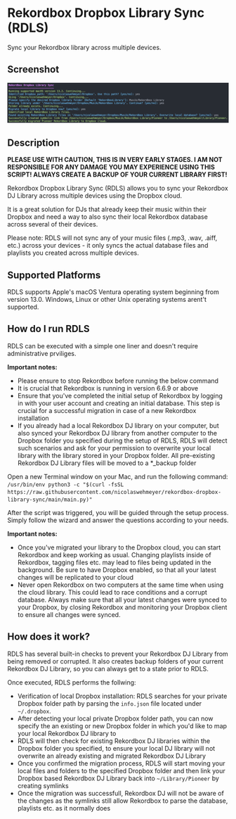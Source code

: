 
# Rekordbox Dropbox Library Sync (RDLS)
Sync your Rekordbox library across multiple devices.

## Screenshot
![App Screenshot](https://raw.githubusercontent.com/nicolaswehmeyer/rekordbox-dropbox-library-sync/main/rdls-execution.png)

## Description
**PLEASE USE WITH CAUTION, THIS IS IN VERY EARLY STAGES. I AM NOT RESPONSIBLE FOR ANY DAMAGE YOU MAY EXPERIENCE USING THIS SCRIPT! ALWAYS CREATE A BACKUP OF YOUR CURRENT LIBRARY FIRST!**

Rekordbox Dropbox Library Sync (RDLS) allows you to sync your Rekordbox DJ Library across multiple devices using the Dropbox cloud.

It is a great solution for DJs that already keep their music within their Dropbox and need a way to also sync their local Rekordbox database across several of their devices.

Please note: RDLS will not sync any of your music files (.mp3, .wav, .aiff, etc.) across your devices - it only syncs the actual database files and playlists you created across multiple devices.

## Supported Platforms
RDLS supports Apple's macOS Ventura operating system beginning from version 13.0. Windows, Linux or other Unix operating systems arent't supported.

## How do I run RDLS
RDLS can be executed with a simple one liner and doesn't require administrative prviliges.

**Important notes:**
- Please ensure to stop Rekordbox before running the below command
- It is crucial that Rekordbox is running in version 6.6.9 or above
- Ensure that you've completed the initial setup of Rekordbox by logging in with your user account and creating an initial database. This step is crucial for a successful migration in case of a new Rekordbox installation
- If you already had a local Rekordbox DJ library on your computer, but also synced your Rekordbox DJ library from another computer to the Dropbox folder you specified during the setup of RDLS, RDLS will detect such scenarios and ask for your permission to overwrite your local library with the library stored in your Dropbox folder. All pre-existing Rekordbox DJ Library files will be moved to a *_backup folder

Open a new Terminal window on your Mac, and run the following command: `/usr/bin/env python3 -c "$(curl -fsSL https://raw.githubusercontent.com/nicolaswehmeyer/rekordbox-dropbox-library-sync/main/main.py)"`

After the script was triggered, you will be guided through the setup process. Simply follow the wizard and answer the questions according to your needs.

**Important notes:**
- Once you've migrated your library to the Dropbox cloud, you can start Rekordbox and keep working as usual. Changing playlists inside of Rekordbox, tagging files etc. may lead to files being updated in the background. Be sure to have Dropbox enabled, so that all your latest changes will be replicated to your cloud
- Never open Rekordbox on two computers at the same time when using the cloud library. This could lead to race conditions and a corrupt database. Always make sure that all your latest changes were synced to your Dropbox, by closing Rekordbox and monitoring your Dropbox client to ensure all changes were synced.

## How does it work?
RDLS has several built-in checks to prevent your Rekordbox DJ Library from being removed or corrupted. It also creates backup folders of your current Rekordbox DJ Library, so you can always get to a state prior to RDLS.

Once executed, RDLS performs the follwing:
- Verification of local Dropbox installation: RDLS searches for your private Dropbox folder path by parsing the `info.json` file located under `~/.dropbox`.
- After detecting your local private Dropbox folder path, you can now specify the an existing or new Dropbox folder in which you'd like to map your local Rekordbox DJ library to
- RDLS will then check for existing Rekordbox DJ libraries within the Dropbox folder you specified, to ensure your local DJ library will not overwrite an already existing and migrated Rekordbox DJ Library
- Once you confirmed the migration process, RDLS will start moving your local files and folders to the specified Dropbox folder and then link your Dropbox based Rekordbox DJ Library back into `~/Library/Pioneer` by creating symlinks
- Once the migration was successfull, Rekordbox DJ will not be aware of the changes as the symlinks still allow Rekordbox to parse the database, playlists etc. as it normally does